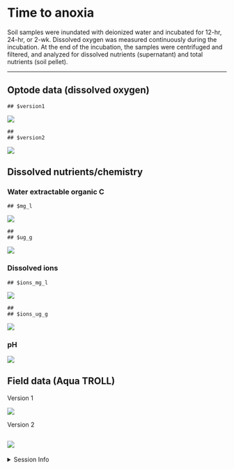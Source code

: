 Time to anoxia
================

Soil samples were inundated with deionized water and incubated for
12-hr, 24-hr, or 2-wk. Dissolved oxygen was measured continuously during
the incubation. At the end of the incubation, the samples were
centrifuged and filtered, and analyzed for dissolved nutrients
(supernatant) and total nutrients (soil pellet).

------------------------------------------------------------------------

## Optode data (dissolved oxygen)

    ## $version1

![](anoxia_report_files/figure-gfm/optode_group_subset-1.png)<!-- -->

    ## 
    ## $version2

![](anoxia_report_files/figure-gfm/optode_group_subset-2.png)<!-- -->

## Dissolved nutrients/chemistry

### Water extractable organic C

    ## $mg_l

![](anoxia_report_files/figure-gfm/weoc-1.png)<!-- -->

    ## 
    ## $ug_g

![](anoxia_report_files/figure-gfm/weoc-2.png)<!-- -->

### Dissolved ions

    ## $ions_mg_l

![](anoxia_report_files/figure-gfm/ions-1.png)<!-- -->

    ## 
    ## $ions_ug_g

![](anoxia_report_files/figure-gfm/ions-2.png)<!-- -->

### pH

![](anoxia_report_files/figure-gfm/pH-1.png)<!-- -->

## Field data (Aqua TROLL)

Version 1

![](anoxia_report_files/figure-gfm/field_do_orp-1.png)<!-- -->

Version 2

## ![](anoxia_report_files/figure-gfm/field_do_orp_dual_axis-1.png)<!-- -->

<details>
<summary>
Session Info
</summary>

Date run: 2023-05-01

    ## R version 4.2.1 (2022-06-23)
    ## Platform: x86_64-apple-darwin17.0 (64-bit)
    ## Running under: macOS Big Sur ... 10.16
    ## 
    ## Matrix products: default
    ## BLAS:   /Library/Frameworks/R.framework/Versions/4.2/Resources/lib/libRblas.0.dylib
    ## LAPACK: /Library/Frameworks/R.framework/Versions/4.2/Resources/lib/libRlapack.dylib
    ## 
    ## locale:
    ## [1] en_US.UTF-8/en_US.UTF-8/en_US.UTF-8/C/en_US.UTF-8/en_US.UTF-8
    ## 
    ## attached base packages:
    ## [1] stats     graphics  grDevices utils     datasets  methods   base     
    ## 
    ## other attached packages:
    ##  [1] googlesheets4_1.0.1 lubridate_1.9.2     forcats_1.0.0      
    ##  [4] stringr_1.5.0       dplyr_1.1.0         purrr_1.0.1        
    ##  [7] readr_2.1.4         tidyr_1.3.0         tibble_3.1.8       
    ## [10] ggplot2_3.4.0       tidyverse_2.0.0     tarchetypes_0.7.2  
    ## [13] targets_0.14.0     
    ## 
    ## loaded via a namespace (and not attached):
    ##  [1] ps_1.7.1           digest_0.6.29      utf8_1.2.2         R6_2.5.1          
    ##  [5] cellranger_1.1.0   backports_1.4.1    evaluate_0.16      httr_1.4.4        
    ##  [9] highr_0.9          pillar_1.8.1       soilpalettes_0.1.0 rlang_1.0.6       
    ## [13] curl_4.3.2         rstudioapi_0.14    data.table_1.14.4  callr_3.7.2       
    ## [17] rmarkdown_2.21     labeling_0.4.2     googledrive_2.0.0  igraph_1.3.4      
    ## [21] munsell_0.5.0      compiler_4.2.1     xfun_0.37          pkgconfig_2.0.3   
    ## [25] askpass_1.1        htmltools_0.5.3    openssl_2.0.2      tidyselect_1.2.0  
    ## [29] codetools_0.2-18   fansi_1.0.3        tzdb_0.3.0         withr_2.5.0       
    ## [33] rappdirs_0.3.3     grid_4.2.1         jsonlite_1.8.4     gtable_0.3.0      
    ## [37] lifecycle_1.0.3    magrittr_2.0.3     scales_1.2.1       cli_3.6.0         
    ## [41] stringi_1.7.8      farver_2.1.1       fs_1.5.2           ellipsis_0.3.2    
    ## [45] generics_0.1.3     vctrs_0.5.2        cowplot_1.1.1      tools_4.2.1       
    ## [49] glue_1.6.2         hms_1.1.2          processx_3.7.0     fastmap_1.1.0     
    ## [53] yaml_2.3.5         timechange_0.2.0   colorspace_2.0-3   gargle_1.2.0      
    ## [57] base64url_1.4      knitr_1.42

</details>

